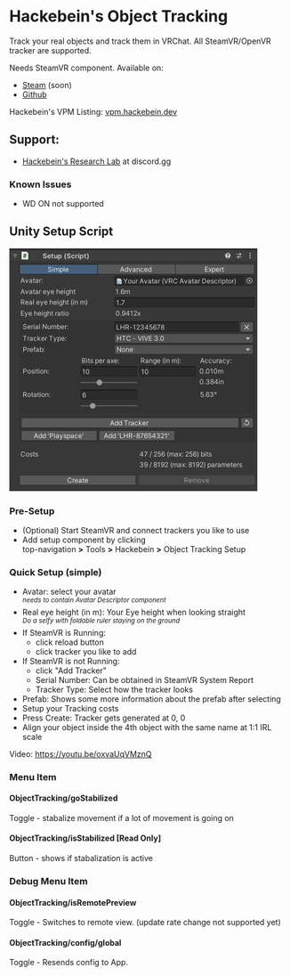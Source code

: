 # Hackebein's Object Tracking
Track your real objects and track them in VRChat. All SteamVR/OpenVR tracker are supported.

Needs SteamVR component. Available on:
* [Steam](https://store.steampowered.com/app/3140770) (soon)
* [Github](https://github.com/Hackebein/Object-Tracking-App/releases)

Hackebein's VPM Listing: [vpm.hackebein.dev](https://vpm.hackebein.dev)

## Support:
* [Hackebein's Research Lab](https://discord.gg/AqCwGqqQmW) at discord.gg

### Known Issues
* WD ON not supported

## Unity Setup Script
![Unity Setup Script](Docs/setup_script.png)

### Pre-Setup
* (Optional) Start SteamVR and connect trackers you like to use
* Add setup component by clicking<br>
  top-navigation **>** Tools **>** Hackebein **>** Object Tracking Setup

### Quick Setup (simple)
* Avatar: select your avatar<br>
  <sup>_needs to contain Avatar Descriptor component_</sup>
* Real eye height (in m): Your Eye height when looking straight<br>
  <sup>_Do a selfy with foldable ruler staying on the ground_</sup>
* If SteamVR is Running:
  * click reload button
  * click tracker you like to add
* If SteamVR is not Running:
  * click "Add Tracker"
  * Serial Number: Can be obtained in SteamVR System Report
  * Tracker Type: Select how the tracker looks
* Prefab: Shows some more information about the prefab after selecting
* Setup your Tracking costs
* Press Create: Tracker gets generated at 0, 0
* Align your object inside the 4th object with the same name at 1:1 IRL scale

Video: https://youtu.be/oxvaUqVMznQ

### Menu Item
#### ObjectTracking/goStabilized
Toggle - stabalize movement if a lot of movement is going on

#### ObjectTracking/isStabilized [Read Only]
Button - shows if stabalization is active

### Debug Menu Item
#### ObjectTracking/isRemotePreview
Toggle - Switches to remote view. (update rate change not supported yet)

#### ObjectTracking/config/global
Toggle - Resends config to App.
